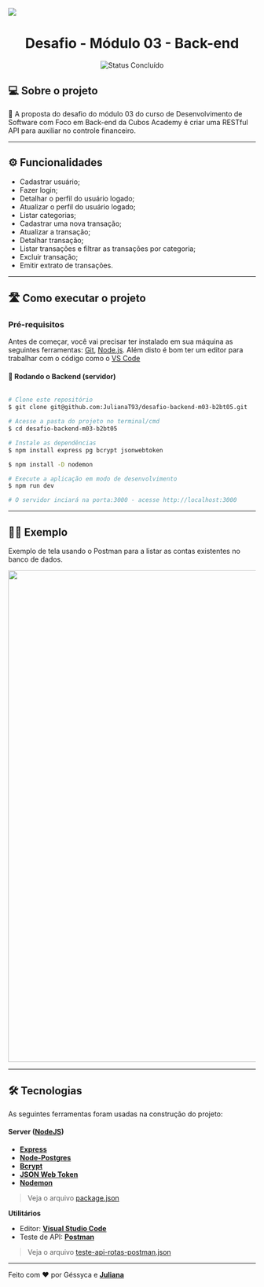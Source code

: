 ![](https://i.imgur.com/xG74tOh.png)

<h1 align="center"> 
	Desafio - Módulo 03 - Back-end
</h1>

<p align="center">
	<img alt="Status Concluído" src="https://img.shields.io/badge/STATUS-CONCLU%C3%8DDO-brightgreen">
</p>

## 💻 Sobre o projeto

📄 A proposta do desafio do módulo 03 do curso de Desenvolvimento de Software com Foco em Back-end da Cubos Academy é criar uma RESTful API para auxiliar no controle financeiro.

---
## ⚙️ Funcionalidades

<ul>
<li>Cadastrar usuário;</li>
<li>Fazer login;</li>
<li>Detalhar o perfil do usuário logado; </li>
<li>Atualizar o perfil do usuário logado;</li>
<li>Listar categorias;</li>
<li>Cadastrar uma nova transação;</li>
<li>Atualizar a transação;</li>
<li>Detalhar transação;</li>
<li>Listar transações e filtrar as transações por categoria;</li>
<li>Excluir transação;</li>
<li>Emitir extrato de transações.
</li> </ul>

---

## 🛣️ Como executar o projeto

### Pré-requisitos

Antes de começar, você vai precisar ter instalado em sua máquina as seguintes ferramentas:
[Git](https://git-scm.com), [Node.js](https://nodejs.org/en/). 
Além disto é bom ter um editor para trabalhar com o código como o [VS Code](https://code.visualstudio.com/)

#### 🎲 Rodando o Backend (servidor)

```bash

# Clone este repositório
$ git clone git@github.com:JulianaT93/desafio-backend-m03-b2bt05.git

# Acesse a pasta do projeto no terminal/cmd
$ cd desafio-backend-m03-b2bt05

# Instale as dependências
$ npm install express pg bcrypt jsonwebtoken

$ npm install -D nodemon

# Execute a aplicação em modo de desenvolvimento
$ npm run dev

# O servidor inciará na porta:3000 - acesse http://localhost:3000 

```
---
## 👩‍💻 Exemplo


Exemplo de tela usando o Postman para a listar as contas existentes no banco de dados.

<img src='./assets/exemplo-listar-contas.png' width ='1000'>

---
## 🛠 Tecnologias

As seguintes ferramentas foram usadas na construção do projeto:


#### [](https://github.com/JulianaT93/22-desafio-backend-m02-b2bt05)**Server**  ([NodeJS](https://nodejs.org/en/))

-   **[Express](https://expressjs.com/)**
-   **[Node-Postgres](https://node-postgres.com/)**
-   **[Bcrypt](https://www.npmjs.com/package/bcrypt)**
-   **[JSON Web Token](https://jwt.io/)**
-   **[Nodemon](https://nodemon.io/)**

> Veja o arquivo  [package.json](https://github.com/JulianaT93/desafio-backend-m03-b2bt05/blob/main/package.json)

**Utilitários**

-   Editor:  **[Visual Studio Code](https://code.visualstudio.com/)**
-   Teste de API:  **[Postman](https://www.postman.com/)**

> Veja o arquivo  [teste-api-rotas-postman.json](https://github.com/JulianaT93/desafio-backend-m03-b2bt05/blob/main/teste-api-rotas-postman.json)

---

Feito com ❤️ por Géssyca e **[Juliana](https://www.linkedin.com/in/juliana-toguti/)**
